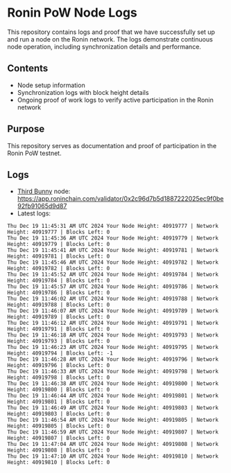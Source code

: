 # Ronin PoW Node Logs

This repository contains logs and proof that we have successfully set up and run a node on the Ronin network. The logs demonstrate continuous node operation, including synchronization details and performance.

## Contents

- Node setup information
- Synchronization logs with block height details
- Ongoing proof of work logs to verify active participation in the Ronin network

## Purpose

This repository serves as documentation and proof of participation in the Ronin PoW testnet.

## Logs

- [Third Bunny](https://thirdbunny.xyz/) node: https://app.roninchain.com/validator/0x2c96d7b5d1887222025ec9f0be92fb91065d9d87
- Latest logs:
```
Thu Dec 19 11:45:31 AM UTC 2024 Your Node Height: 40919777 | Network Height: 40919777 | Blocks Left: 0
Thu Dec 19 11:45:36 AM UTC 2024 Your Node Height: 40919779 | Network Height: 40919779 | Blocks Left: 0
Thu Dec 19 11:45:41 AM UTC 2024 Your Node Height: 40919781 | Network Height: 40919781 | Blocks Left: 0
Thu Dec 19 11:45:46 AM UTC 2024 Your Node Height: 40919782 | Network Height: 40919782 | Blocks Left: 0
Thu Dec 19 11:45:52 AM UTC 2024 Your Node Height: 40919784 | Network Height: 40919784 | Blocks Left: 0
Thu Dec 19 11:45:57 AM UTC 2024 Your Node Height: 40919786 | Network Height: 40919786 | Blocks Left: 0
Thu Dec 19 11:46:02 AM UTC 2024 Your Node Height: 40919788 | Network Height: 40919788 | Blocks Left: 0
Thu Dec 19 11:46:07 AM UTC 2024 Your Node Height: 40919789 | Network Height: 40919789 | Blocks Left: 0
Thu Dec 19 11:46:12 AM UTC 2024 Your Node Height: 40919791 | Network Height: 40919791 | Blocks Left: 0
Thu Dec 19 11:46:18 AM UTC 2024 Your Node Height: 40919793 | Network Height: 40919793 | Blocks Left: 0
Thu Dec 19 11:46:23 AM UTC 2024 Your Node Height: 40919795 | Network Height: 40919794 | Blocks Left: -1
Thu Dec 19 11:46:28 AM UTC 2024 Your Node Height: 40919796 | Network Height: 40919796 | Blocks Left: 0
Thu Dec 19 11:46:33 AM UTC 2024 Your Node Height: 40919798 | Network Height: 40919798 | Blocks Left: 0
Thu Dec 19 11:46:38 AM UTC 2024 Your Node Height: 40919800 | Network Height: 40919800 | Blocks Left: 0
Thu Dec 19 11:46:44 AM UTC 2024 Your Node Height: 40919801 | Network Height: 40919801 | Blocks Left: 0
Thu Dec 19 11:46:49 AM UTC 2024 Your Node Height: 40919803 | Network Height: 40919803 | Blocks Left: 0
Thu Dec 19 11:46:54 AM UTC 2024 Your Node Height: 40919805 | Network Height: 40919805 | Blocks Left: 0
Thu Dec 19 11:46:59 AM UTC 2024 Your Node Height: 40919807 | Network Height: 40919807 | Blocks Left: 0
Thu Dec 19 11:47:04 AM UTC 2024 Your Node Height: 40919808 | Network Height: 40919808 | Blocks Left: 0
Thu Dec 19 11:47:10 AM UTC 2024 Your Node Height: 40919810 | Network Height: 40919810 | Blocks Left: 0
```
